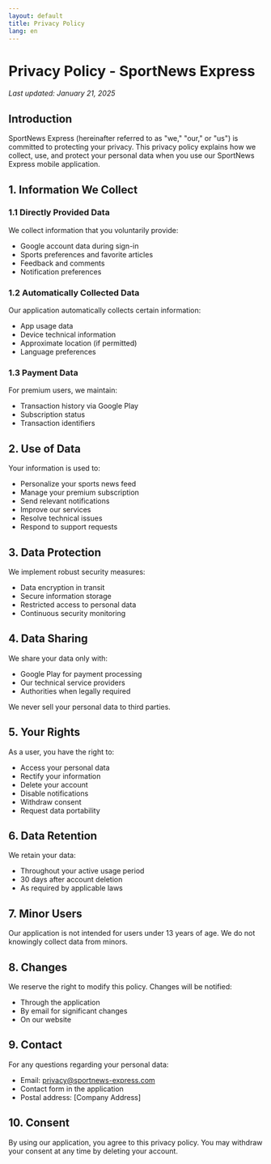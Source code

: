 ```yaml
---
layout: default
title: Privacy Policy
lang: en
---
```


# Privacy Policy - SportNews Express

*Last updated: January 21, 2025*

## Introduction

SportNews Express (hereinafter referred to as "we," "our," or "us") is committed to protecting your privacy. This privacy policy explains how we collect, use, and protect your personal data when you use our SportNews Express mobile application.

## 1. Information We Collect

### 1.1 Directly Provided Data
We collect information that you voluntarily provide:
- Google account data during sign-in
- Sports preferences and favorite articles
- Feedback and comments
- Notification preferences

### 1.2 Automatically Collected Data
Our application automatically collects certain information:
- App usage data
- Device technical information
- Approximate location (if permitted)
- Language preferences

### 1.3 Payment Data
For premium users, we maintain:
- Transaction history via Google Play
- Subscription status
- Transaction identifiers

## 2. Use of Data

Your information is used to:
- Personalize your sports news feed
- Manage your premium subscription
- Send relevant notifications
- Improve our services
- Resolve technical issues
- Respond to support requests

## 3. Data Protection

We implement robust security measures:
- Data encryption in transit
- Secure information storage
- Restricted access to personal data
- Continuous security monitoring

## 4. Data Sharing

We share your data only with:
- Google Play for payment processing
- Our technical service providers
- Authorities when legally required

We never sell your personal data to third parties.

## 5. Your Rights

As a user, you have the right to:
- Access your personal data
- Rectify your information
- Delete your account
- Disable notifications
- Withdraw consent
- Request data portability

## 6. Data Retention

We retain your data:
- Throughout your active usage period
- 30 days after account deletion
- As required by applicable laws

## 7. Minor Users

Our application is not intended for users under 13 years of age. We do not knowingly collect data from minors.

## 8. Changes

We reserve the right to modify this policy. Changes will be notified:
- Through the application
- By email for significant changes
- On our website

## 9. Contact

For any questions regarding your personal data:
- Email: privacy@sportnews-express.com
- Contact form in the application
- Postal address: [Company Address]

## 10. Consent

By using our application, you agree to this privacy policy. You may withdraw your consent at any time by deleting your account.